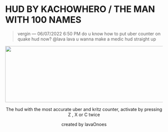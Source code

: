 # HUD BY KACHOWHERO / THE MAN WITH 100 NAMES


>vergin — 06/07/2022 6:50 PM
>do u know how to put uber counter
>on quake hud now?
>@lava
>lava
>u wanna make a medic hud
>straight up


<p align="center">
    <img width="690" height="180" src="https://i.imgur.com/VNqseiA.png">
</p>

<p align="center">
    The hud with the most accurate uber and kritz counter, activate by pressing Z , X or C twice 
</p>
<p align="center">
      created by lavaOnoes
</p>
